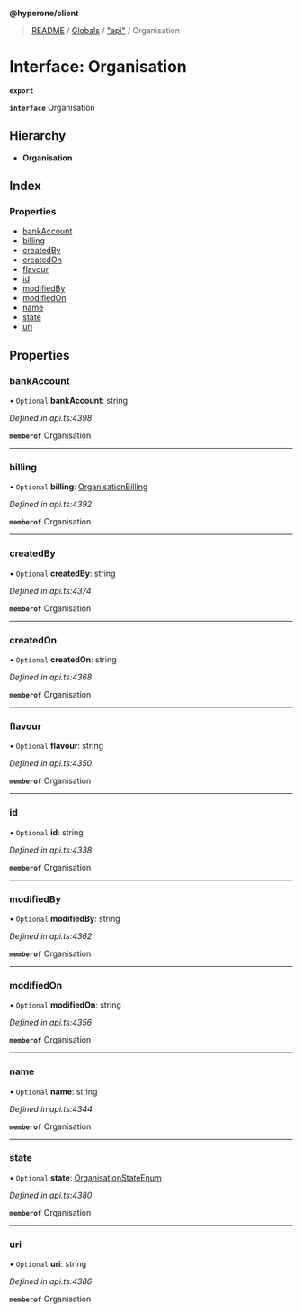 **@hyperone/client**

> [README](../README.md) / [Globals](../globals.md) / ["api"](../modules/_api_.md) / Organisation

# Interface: Organisation

**`export`** 

**`interface`** Organisation

## Hierarchy

* **Organisation**

## Index

### Properties

* [bankAccount](_api_.organisation.md#bankaccount)
* [billing](_api_.organisation.md#billing)
* [createdBy](_api_.organisation.md#createdby)
* [createdOn](_api_.organisation.md#createdon)
* [flavour](_api_.organisation.md#flavour)
* [id](_api_.organisation.md#id)
* [modifiedBy](_api_.organisation.md#modifiedby)
* [modifiedOn](_api_.organisation.md#modifiedon)
* [name](_api_.organisation.md#name)
* [state](_api_.organisation.md#state)
* [uri](_api_.organisation.md#uri)

## Properties

### bankAccount

• `Optional` **bankAccount**: string

*Defined in api.ts:4398*

**`memberof`** Organisation

___

### billing

• `Optional` **billing**: [OrganisationBilling](_api_.organisationbilling.md)

*Defined in api.ts:4392*

**`memberof`** Organisation

___

### createdBy

• `Optional` **createdBy**: string

*Defined in api.ts:4374*

**`memberof`** Organisation

___

### createdOn

• `Optional` **createdOn**: string

*Defined in api.ts:4368*

**`memberof`** Organisation

___

### flavour

• `Optional` **flavour**: string

*Defined in api.ts:4350*

**`memberof`** Organisation

___

### id

• `Optional` **id**: string

*Defined in api.ts:4338*

**`memberof`** Organisation

___

### modifiedBy

• `Optional` **modifiedBy**: string

*Defined in api.ts:4362*

**`memberof`** Organisation

___

### modifiedOn

• `Optional` **modifiedOn**: string

*Defined in api.ts:4356*

**`memberof`** Organisation

___

### name

• `Optional` **name**: string

*Defined in api.ts:4344*

**`memberof`** Organisation

___

### state

• `Optional` **state**: [OrganisationStateEnum](../enums/_api_.organisationstateenum.md)

*Defined in api.ts:4380*

**`memberof`** Organisation

___

### uri

• `Optional` **uri**: string

*Defined in api.ts:4386*

**`memberof`** Organisation
